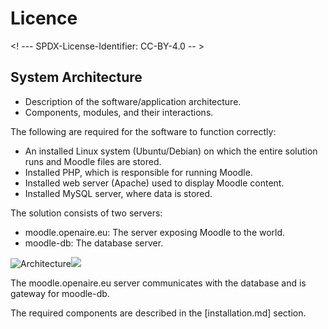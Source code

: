 # Licence

<! --- SPDX-License-Identifier: CC-BY-4.0  -- >

## System Architecture

- Description of the software/application architecture.
- Components, modules, and their interactions.


The following are required for the software to function correctly:

-   An installed Linux system (Ubuntu/Debian) on which the entire solution runs and Moodle files are stored.
-   Installed PHP, which is responsible for running Moodle.
-   Installed web server (Apache) used to display Moodle content.
-   Installed MySQL server, where data is stored.

The solution consists of two servers:

-   moodle.openaire.eu: The server exposing Moodle to the world.
-   moodle-db: The database server.

![Architecture](./Architecture.png)<img src="./Architecture">

The moodle.openaire.eu server communicates with the database and is gateway for moodle-db.

The required components are described in the [installation.md] section.
